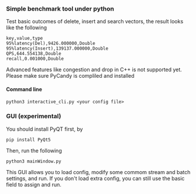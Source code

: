 ### Simple benchmark tool under python

Test basic outcomes of delete, insert and search vectors, the result looks like the following
```shell
key,value,type
95%latency(Del),9426.000000,Double
95%latency(Insert),139137.000000,Double
QPS,644.554138,Double
recall,0.001000,Double
```
Advanced features like congestion and drop in C++ is not supported yet. Please make sure PyCandy is compliled and installed

#### Command line
```shell
python3 interactive_cli.py <your config file>
```
### GUI (experimental)
You should install PyQT first, by 
```shell
pip install PyQt5
```
Then, run the following
```shell
python3 mainWindow.py
```
This GUI allows you to load config, modify some commom stream and batch settings, and run. If you don't load extra config, you can still use the basic field to assign and run.
